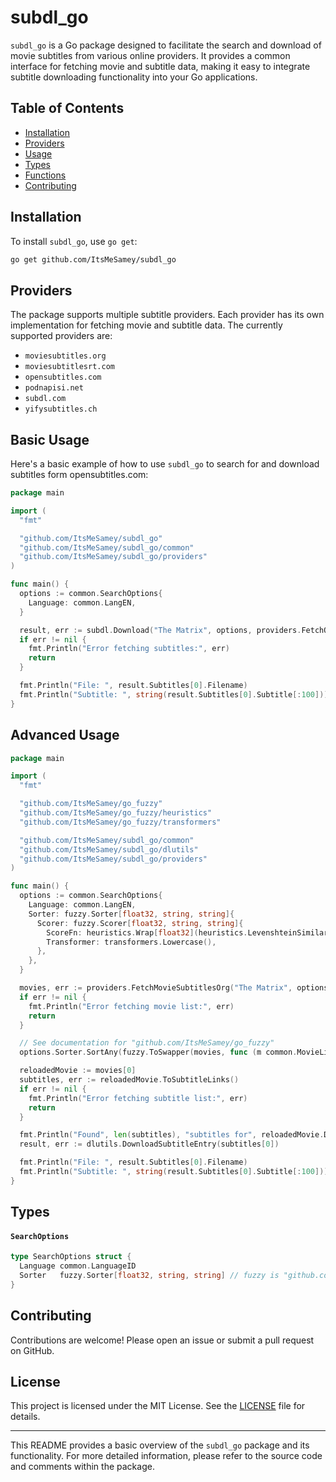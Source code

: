 # subdl_go

`subdl_go` is a Go package designed to facilitate the search and download of movie subtitles from various online providers. It provides a common interface for fetching movie and subtitle data, making it easy to integrate subtitle downloading functionality into your Go applications.

## Table of Contents

- [Installation](#installation)
- [Providers](#providers)
- [Usage](#usage)
- [Types](#types)
- [Functions](#functions)
- [Contributing](#contributing)

## Installation

To install `subdl_go`, use `go get`:

```sh
go get github.com/ItsMeSamey/subdl_go
```

## Providers

The package supports multiple subtitle providers. Each provider has its own implementation for fetching movie and subtitle data. The currently supported providers are:

- `moviesubtitles.org`
- `moviesubtitlesrt.com`
- `opensubtitles.com`
- `podnapisi.net`
- `subdl.com`
- `yifysubtitles.ch`

## Basic Usage

Here's a basic example of how to use `subdl_go` to search for and download subtitles form opensubtitles.com:

```go
package main

import (
  "fmt"

  "github.com/ItsMeSamey/subdl_go"
  "github.com/ItsMeSamey/subdl_go/common"
  "github.com/ItsMeSamey/subdl_go/providers"
)

func main() {
  options := common.SearchOptions{
    Language: common.LangEN,
  }

  result, err := subdl.Download("The Matrix", options, providers.FetchOpenSubtitlesCom)
  if err != nil {
    fmt.Println("Error fetching subtitles:", err)
    return
  }

  fmt.Println("File: ", result.Subtitles[0].Filename)
  fmt.Println("Subtitle: ", string(result.Subtitles[0].Subtitle[:100])) // First 100 characters only for readability
}
```

## Advanced Usage

```go
package main

import (
  "fmt"

  "github.com/ItsMeSamey/go_fuzzy"
  "github.com/ItsMeSamey/go_fuzzy/heuristics"
  "github.com/ItsMeSamey/go_fuzzy/transformers"

  "github.com/ItsMeSamey/subdl_go/common"
  "github.com/ItsMeSamey/subdl_go/dlutils"
  "github.com/ItsMeSamey/subdl_go/providers"
)

func main() {
  options := common.SearchOptions{
    Language: common.LangEN,
    Sorter: fuzzy.Sorter[float32, string, string]{
      Scorer: fuzzy.Scorer[float32, string, string]{
        ScoreFn: heuristics.Wrap[float32](heuristics.LevenshteinSimilarityPercentage),
        Transformer: transformers.Lowercase(),
      },
    },
  }

  movies, err := providers.FetchMovieSubtitlesOrg("The Matrix", options)
  if err != nil {
    fmt.Println("Error fetching movie list:", err)
    return
  }

  // See documentation for "github.com/ItsMeSamey/go_fuzzy"
  options.Sorter.SortAny(fuzzy.ToSwapper(movies, func (m common.MovieListEntry) string {return m.Data().Title}), "matrix reloaded")

  reloadedMovie := movies[0]
  subtitles, err := reloadedMovie.ToSubtitleLinks()
  if err != nil {
    fmt.Println("Error fetching subtitle list:", err)
    return
  }

  fmt.Println("Found", len(subtitles), "subtitles for", reloadedMovie.Data().Title)
  result, err := dlutils.DownloadSubtitleEntry(subtitles[0])

  fmt.Println("File: ", result.Subtitles[0].Filename)
  fmt.Println("Subtitle: ", string(result.Subtitles[0].Subtitle[:100])) // First 100 characters only for readability
}

```

## Types

#### `SearchOptions`

```go
type SearchOptions struct {
  Language common.LanguageID
  Sorter   fuzzy.Sorter[float32, string, string] // fuzzy is "github.com/ItsMeSamey/go_fuzzy"
}
```

## Contributing

Contributions are welcome! Please open an issue or submit a pull request on GitHub.

## License

This project is licensed under the MIT License. See the [LICENSE](LICENSE) file for details.

---

This README provides a basic overview of the `subdl_go` package and its functionality. For more detailed information, please refer to the source code and comments within the package.
